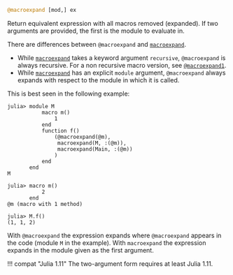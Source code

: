 ```julia
@macroexpand [mod,] ex
```

Return equivalent expression with all macros removed (expanded). If two arguments are provided, the first is the module to evaluate in.

There are differences between `@macroexpand` and [`macroexpand`](@ref).

  * While [`macroexpand`](@ref) takes a keyword argument `recursive`, `@macroexpand` is always recursive. For a non recursive macro version, see [`@macroexpand1`](@ref).
  * While [`macroexpand`](@ref) has an explicit `module` argument, `@macroexpand` always expands with respect to the module in which it is called.

This is best seen in the following example:

```julia-repl
julia> module M
           macro m()
               1
           end
           function f()
               (@macroexpand(@m),
                macroexpand(M, :(@m)),
                macroexpand(Main, :(@m))
               )
           end
       end
M

julia> macro m()
           2
       end
@m (macro with 1 method)

julia> M.f()
(1, 1, 2)
```

With `@macroexpand` the expression expands where `@macroexpand` appears in the code (module `M` in the example). With `macroexpand` the expression expands in the module given as the first argument.

!!! compat "Julia 1.11"
    The two-argument form requires at least Julia 1.11.

